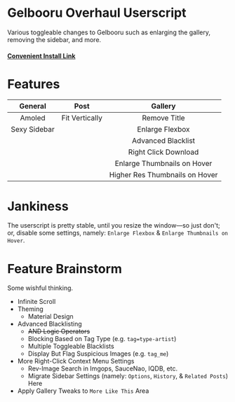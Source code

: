 # Gelbooru Overhaul Userscript
Various toggleable changes to Gelbooru such as enlarging the gallery, removing the sidebar, and more.

#### [Convenient Install Link](https://github.com/Enchoseon/gelbooru-overhaul-userscript/raw/main/gelbooru-overhaul.user.js)

# Features
|    General   |      Post      |             Gallery            |
|:------------:|:--------------:|:------------------------------:|
| Amoled       | Fit Vertically | Remove Title                   |
| Sexy Sidebar |                | Enlarge Flexbox                |
|              |                | Advanced Blacklist             |
|              |                | Right Click Download           |
|              |                | Enlarge Thumbnails on Hover    |
|              |                | Higher Res Thumbnails on Hover |

# Jankiness
The userscript is pretty stable, until you resize the window—so just don't; or, disable some settings, namely: `Enlarge Flexbox` & `Enlarge Thumbnails on Hover`.

# Feature Brainstorm
Some wishful thinking.

- Infinite Scroll
- Theming
  - Material Design
- Advanced Blacklisting
  - ~~AND Logic Operators~~
  - Blocking Based on Tag Type (e.g. `tag=type-artist`)
  - Multiple Toggleable Blacklists
  - Display But Flag Suspicious Images (e.g. `tag_me`)
- More Right-Click Context Menu Settings
  - Rev-Image Search in Imgops, SauceNao, IQDB, etc.
  - Migrate Sidebar Settings (namely: `Options`, `History`, & `Related Posts`) Here
- Apply Gallery Tweaks to `More Like This` Area
